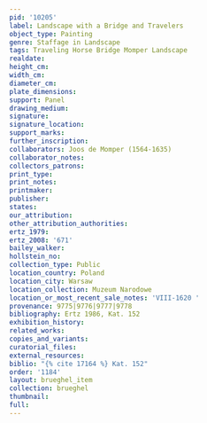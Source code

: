 ```yaml
---
pid: '10205'
label: Landscape with a Bridge and Travelers
object_type: Painting
genre: Staffage in Landscape
tags: Traveling Horse Bridge Momper Landscape
realdate: 
height_cm: 
width_cm: 
diameter_cm: 
plate_dimensions: 
support: Panel
drawing_medium: 
signature: 
signature_location: 
support_marks: 
further_inscription: 
collaborators: Joos de Momper (1564-1635)
collaborator_notes: 
collectors_patrons: 
print_type: 
print_notes: 
printmaker: 
publisher: 
states: 
our_attribution: 
other_attribution_authorities: 
ertz_1979: 
ertz_2008: '671'
bailey_walker: 
hollstein_no: 
collection_type: Public
location_country: Poland
location_city: Warsaw
location_collection: Muzeum Narodowe
location_or_most_recent_sale_notes: 'VIII-1620 '
provenance: 9775|9776|9777|9778
bibliography: Ertz 1986, Kat. 152
exhibition_history: 
related_works: 
copies_and_variants: 
curatorial_files: 
external_resources: 
biblio: "{% cite 17164 %} Kat. 152"
order: '1184'
layout: brueghel_item
collection: brueghel
thumbnail: 
full: 
---
```

